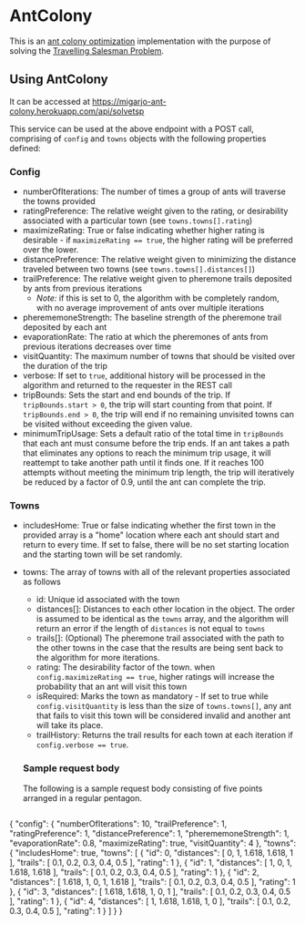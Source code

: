 # AntColony
This is an [ant colony optimization](http://iridia.ulb.ac.be/~mbiro/Paperi/IridiaTr2006-023r001.pdf) implementation with the purpose of solving the [Travelling Salesman Problem](https://en.wikipedia.org/wiki/Travelling_salesman_problem).

## Using AntColony

It can be accessed at https://migarjo-ant-colony.herokuapp.com/api/solvetsp

This service can be used at the above endpoint with a POST call, comprising of `config` and `towns` objects with the following properties defined:

### Config
- numberOfIterations: The number of times a group of ants will traverse the towns provided
- ratingPreference: The relative weight given to the rating, or desirability associated with a particular town (see `towns.towns[].rating`)
- maximizeRating: True or false indicating whether higher rating is desirable - if `maximizeRating == true`, the higher rating will be preferred over the lower.
- distancePreference: The relative weight given to minimizing the distance traveled between two towns (see `towns.towns[].distances[]`)
- trailPreference: The relative weight given to pheremone trails deposited by ants from previous iterations
  - _Note:_ if this is set to 0, the algorithm with be completely random, with no average improvement of ants over multiple iterations
- pherememoneStrength: The baseline strength of the pheremone trail deposited by each ant
- evaporationRate: The ratio at which the pheremones of ants from previous iterations decreases over time
- visitQuantity: The maximum number of towns that should be visited over the duration of the trip
- verbose: If set to `true`, additional history will be processed in the algorithm and returned to the requester in the REST call
- tripBounds: Sets the start and end bounds of the trip. If `tripBounds.start > 0`, the trip will start counting from that point. If `tripBounds.end > 0`, the trip will end if no remaining unvisited towns can be visited without exceeding the given value.
- minimumTripUsage: Sets a default ratio of the total time in `tripBounds` that each ant must consume before the trip ends. If an ant takes a path that eliminates any options to reach the minimum trip usage, it will reattempt to take another path until it finds one. If it reaches 100 attempts without meeting the minimum trip length, the trip will iteratively be reduced by a factor of 0.9, until the ant can complete the trip.

### Towns
- includesHome: True or false indicating whether the first town in the provided array is a "home" location where each ant should start and return to every time. If set to false, there will be no set starting location and the starting town will be set randomly.
- towns: The array of towns with all of the relevant properties associated as follows
  - id: Unique id associated with the town
  - distances[]: Distances to each other location in the object. The order is assumed to be identical as the `towns` array, and the algorithm will return an error if the length of `distances` is not equal to `towns`
  - trails[]: (Optional) The pheremone trail associated with the path to the other towns in the case that the results are being sent back to the algorithm for more iterations.
  - rating: The desirability factor of the town. when `config.maximizeRating == true`, higher ratings will increase the probability that an ant will visit this town
  - isRequired: Marks the town as mandatory - If set to true while `config.visitQuantity` is less than the size of `towns.towns[]`, any ant that fails to visit this town will be considered invalid and another ant will take its place.
  - trailHistory: Returns the trail results for each town at each iteration if `config.verbose == true`.
  

  ### Sample request body
  The following is a sample request body consisting of five points arranged in a regular pentagon.

  ```json
{ 
	"config":  {
        "numberOfIterations": 10,
        "trailPreference": 1,
        "ratingPreference": 1,
        "distancePreference": 1,
        "pherememoneStrength": 1,
        "evaporationRate": 0.8,
        "maximizeRating": true,
        "visitQuantity": 4
	},
	"towns":{
        "includesHome": true,
		"towns": [
			{
				"id": 0,
				"distances": [
					0,
					1,
					1.618,
                    1.618,
                    1
				],
				"trails": [
					0.1,
					0.2,
					0.3,
                    0.4,
                    0.5
				],
				"rating": 1
			},
			{
				"id": 1,
				"distances": [
					1,
					0,
					1,
                    1.618,
                    1.618
				],
				"trails": [
					0.1,
					0.2,
					0.3,
                    0.4,
                    0.5
				],
				"rating": 1
			},
			{
				"id": 2,
				"distances": [
					1.618,
					1,
					0,
                    1,
                    1.618
				],
				"trails": [
					0.1,
					0.2,
					0.3,
                    0.4,
                    0.5
				],
				"rating": 1
			},
			{
				"id": 3,
				"distances": [
					1.618,
					1.618,
					1,
                    0,
                    1
				],
				"trails": [
					0.1,
					0.2,
					0.3,
                    0.4,
                    0.5
				],
				"rating": 1
			},
			{
				"id": 4,
				"distances": [
					1,
					1.618,
					1.618,
                    1,
                    0
				],
				"trails": [
					0.1,
					0.2,
					0.3,
                    0.4,
                    0.5
				],
				"rating": 1
			}
		]
	}
}
```